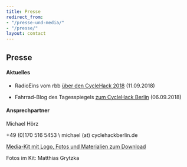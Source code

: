 ```yaml
---
title: Presse
redirect_from:
- "/presse-und-media/"
- "/presse/"
layout: contact
---
```


## Presse

#### Aktuelles

* RadioEins vom rbb [über den CycleHack 2018](https://www.radioeins.de/programm/sendungen/der_schoene_morgen/rad/cyclehack-berlin.html) (11.09.2018)

* Fahrrad-Blog des Tagesspiegels [zum CycleHack Berlin](https://www.tagesspiegel.de/sport/liveblog/der-fahrrad-blog-des-tagesspiegel-hacker-wollen-berliner-fahrradverkehr-verbessern/19996818.html) (06.09.2018)


#### Ansprechpartner

Michael Hörz 

+49 (0)170 516 5453 \\
michael (at) cyclehackberlin.de

[Media-Kit mit Logo, Fotos und Materialien zum Download](/downloads/pressekit_cyclehack_2018.zip)

Fotos im Kit: Matthias Grytzka
